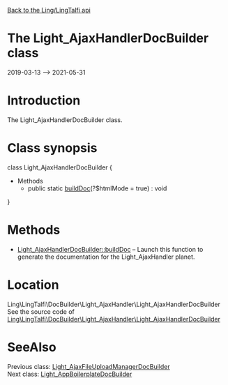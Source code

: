 [Back to the Ling/LingTalfi api](https://github.com/lingtalfi/LingTalfi/blob/master/doc/api/Ling/LingTalfi.md)



The Light_AjaxHandlerDocBuilder class
================
2019-03-13 --> 2021-05-31






Introduction
============

The Light_AjaxHandlerDocBuilder class.



Class synopsis
==============


class <span class="pl-k">Light_AjaxHandlerDocBuilder</span>  {

- Methods
    - public static [buildDoc](https://github.com/lingtalfi/LingTalfi/blob/master/doc/api/Ling/LingTalfi/DocBuilder/Light_AjaxHandler/Light_AjaxHandlerDocBuilder/buildDoc.md)(?$htmlMode = true) : void

}






Methods
==============

- [Light_AjaxHandlerDocBuilder::buildDoc](https://github.com/lingtalfi/LingTalfi/blob/master/doc/api/Ling/LingTalfi/DocBuilder/Light_AjaxHandler/Light_AjaxHandlerDocBuilder/buildDoc.md) &ndash; Launch this function to generate the documentation for the Light_AjaxHandler planet.





Location
=============
Ling\LingTalfi\DocBuilder\Light_AjaxHandler\Light_AjaxHandlerDocBuilder<br>
See the source code of [Ling\LingTalfi\DocBuilder\Light_AjaxHandler\Light_AjaxHandlerDocBuilder](https://github.com/lingtalfi/LingTalfi/blob/master/DocBuilder/Light_AjaxHandler/Light_AjaxHandlerDocBuilder.php)



SeeAlso
==============
Previous class: [Light_AjaxFileUploadManagerDocBuilder](https://github.com/lingtalfi/LingTalfi/blob/master/doc/api/Ling/LingTalfi/DocBuilder/Light_AjaxFileUploadManager/Light_AjaxFileUploadManagerDocBuilder.md)<br>Next class: [Light_AppBoilerplateDocBuilder](https://github.com/lingtalfi/LingTalfi/blob/master/doc/api/Ling/LingTalfi/DocBuilder/Light_AppBoilerplate/Light_AppBoilerplateDocBuilder.md)<br>
